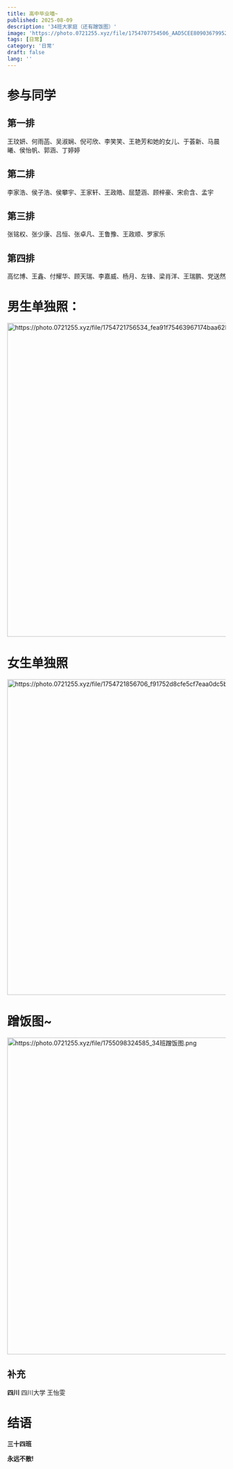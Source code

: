 ```yaml
---
title: 高中毕业喵~
published: 2025-08-09
description: '34班大家庭（还有蹭饭图）'
image: 'https://photo.0721255.xyz/file/1754707754506_AAD5CEE8090367995245C7E6C59F128C.jpg'
tags: [日常]
category: '日常'
draft: false 
lang: ''
---
```


# 参与同学

## 第一排

王玟妍、何雨菡、吴淑娴、倪可欣、李笑笑、王艳芳和她的女儿、于荟新、马晨曦、侯怡帆、郭涵、丁婷婷

## 第二排

李家浩、侯子浩、侯攀宇、王家轩、王政皓、屈楚涵、顾梓豪、宋俞含、孟宇

## 第三排

张铭权、张少康、吕恒、张卓凡、王鲁豫、王政顺、罗家乐

## 第四排

高忆博、王鑫、付耀华、顾天瑞、李嘉威、杨月、左锋、梁肖洋、王瑞鹏、党送然

# 男生单独照：

<img src="https://photo.0721255.xyz/file/1754721756534_fea91f75463967174baa62bd9be612d9.jpg" title="" alt="https://photo.0721255.xyz/file/1754721756534_fea91f75463967174baa62bd9be612d9.jpg" width="722">

# 女生单独照

<img src="https://photo.0721255.xyz/file/1754721856706_f91752d8cfe5cf7eaa0dc5b91e911e0a.jpeg" title="" alt="https://photo.0721255.xyz/file/1754721856706_f91752d8cfe5cf7eaa0dc5b91e911e0a.jpeg" width="726">

# 蹭饭图~

<img src="https://photo.0721255.xyz/file/1755098324585_34班蹭饭图.png" title="" alt="https://photo.0721255.xyz/file/1755098324585_34班蹭饭图.png" width="729">

## 补充

**四川** 四川大学 王怡雯

# 结语

**三十四班**

**永远不散!**
